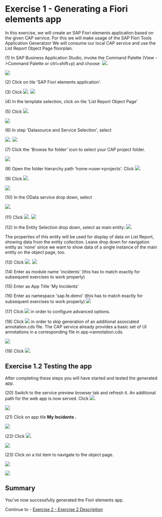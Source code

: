 # Exercise 1 - Generating a Fiori elements app

In this exercise, we will create an SAP Fiori elements application based on the given CAP service.
For this we will make usage of the SAP Fiori Tools Application Generatzor
We will consume our local CAP service and use the List Report Object Page floorplan.

(1) In SAP Business Application Studio, invoke the Command Palette 
(View -\>Command Palette or ctrl+shift+p) and choose
 ![](./images/image2.png).

![](./images/image1.png)

(2) Click on tile \'SAP Fiori elements application\'.

(3) Click ![](./images/image4.png).
![](./images/image3.png)

(4) In the template selection, click on tile \'List Report Object Page\'

(5) Click ![](./images/image6.png).

![](./images/image5.png)

(6) In step \'Datasource and Service Selection\', select

![](./images/image8.png).
![](./images/image7.png)

(7) Click the \'Browse for folder\' icon to select your CAP project folder.

![](./images/image9.png)

(8) Open the folder hierarchy path \'home-\>user-\>projects\'. Click
![](./images/image11.png).

(9) Click ![](./images/image12.png).

![](./images/image10.png)

(10) In the OData service drop down, select

![](./images/image14.png).

(11) Click ![](./images/image6.png).
![](./images/image13.png)

(12) In the Entity Selection drop down, select as main entity:
![](./images/image16.png).

The properties of this entity will be used for display of data on List
Report, showing data from the entity collection.
Leave drop down for navigation entity as \'none\' since we want to show
data of a single instance of the main entity on the object page, too.

(13) Click ![](./images/image6.png).
![](./images/image15.png)

(14) Enter as module name \'incidents\' (this has to match exactly for
subsequent exercises to work properly)

(15) Enter as App Title \'My Incidents\'

(16) Enter as namespace \'sap.fe.demo\' (this has to match exactly for
subsequent exercises to work properly)
![](./images/image17.png)


(17) Click ![](./images/image19.png) in order to configure advanced options.

(18) Click ![](./images/image20.png) in order to skip generation of an
additional associated annotation.cds file.
The CAP service already provides a basic set of UI annotations in a
corresponding file in app-\>annotation.cds.

![](./images/image18.png)

(19) Click ![](./images/image21.png).

## Exercise 1.2 Testing the app

After completing these steps you will have started and tested the generated app.

(20) Switch to the service preview browser tab and refresh it. An
additional path for the web app is now served. Click
![](./images/image23.png).

![](./images/image22.png)

(21) Click on app tile **My Incidents .**

![](./images/image24.png)

(22) Click ![](./images/image26.png).

![](./images/image25.png)

(23) Click on a list item to navigate to the object page.

![](./images/image27.png)


![](./images/image28.png)


## Summary

You've now successfully generated the Fiori elements app.

Continue to - [Exercise 2 - Exercise 2 Description](../ex2/README.md)

